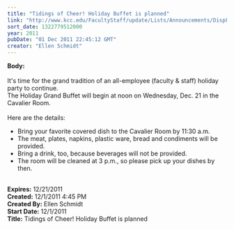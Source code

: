 ```yaml
---
title: "Tidings of Cheer! Holiday Buffet is planned"
link: "http://www.kcc.edu/FacultyStaff/update/Lists/Announcements/DispForm.aspx?ID=537"
sort_date: 1322779512000
year: 2011
pubDate: "01 Dec 2011 22:45:12 GMT"
creator: "Ellen Schmidt"
---
```


<div><b>Body:</b> <div class=ExternalClass60EF6741208440EFA3DBE35AD913B8FC><div> <br>It's time for the grand tradition of an all-employee (faculty &amp; staff) holiday party to continue. <br></div>
<div>The Holiday Grand Buffet will begin at noon on Wednesday, Dec. 21 in the Cavalier Room. </div>
<div><br>Here are the details:</div>
<ul>
<li>
<div>Bring your favorite covered dish to the Cavalier Room by 11:30 a.m. </div></li>
<li>The meat, plates, napkins, plastic ware, bread and condiments will be provided. </li>
<li>Bring a drink, too, because beverages will not be provided. </li>
<li>The room will be cleaned at 3 p.m., so please pick up your dishes by then.</li></ul>
<div> </div></div></div>
<div><b>Expires:</b> 12/21/2011</div>
<div><b>Created:</b> 12/1/2011 4:45 PM</div>
<div><b>Created By:</b> Ellen Schmidt</div>
<div><b>Start Date:</b> 12/1/2011</div>
<div><b>Title:</b> Tidings of Cheer! Holiday Buffet is planned</div>
